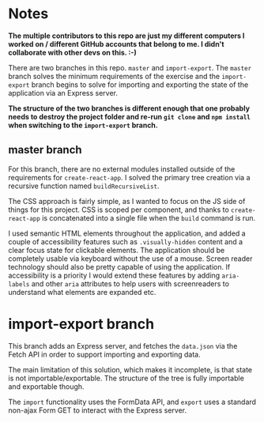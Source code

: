 # Notes

**The multiple contributors to this repo are just my different computers I worked on / different GitHub accounts that belong to me. I didn't collaborate with other devs on this. :-)**

There are two branches in this repo. `master` and `import-export`.
The `master` branch solves the minimum requirements of the exercise and the `import-export` branch begins to solve for importing and exporting the state of the application via an Express server.

**The structure of the two branches is different enough that one probably needs to destroy the project folder and re-run `git clone` and `npm install` when switching to the `import-export` branch.**

## master branch

For this branch, there are no external modules installed outside of the requirements for `create-react-app`. I solved the primary tree creation via a recursive function named `buildRecursiveList`. 

The CSS approach is fairly simple, as I wanted to focus on the JS side of things for this project. CSS is scoped per component, and thanks to `create-react-app` is concatenated into a single file when the `build` command is run.

I used semantic HTML elements throughout the application, and added a couple of accessibility features such as `.visually-hidden` content and a clear focus state for clickable elements. The application should be completely usable via keyboard without the use of a mouse. Screen reader technology should also be pretty capable of using the application. If accessibility is a priority I would extend these features by adding `aria-labels` and other `aria` attributes to help users with screenreaders to understand what elements are expanded etc.

# import-export branch

This branch adds an Express server, and fetches the `data.json` via the Fetch API in order to support importing and exporting data.

The main limitation of this solution, which makes it incomplete, is that state is not importable/exportable. The structure of the tree is fully importable and exportable though.

The `import` functionality uses the FormData API, and `export` uses a standard non-ajax Form GET to interact with the Express server. 

